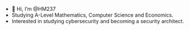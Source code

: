 - 👋 Hi, I’m @HM237
- Studying A-Level Mathematics, Computer Science and Economics.
- Interested in studying cybersecurity and becoming a security architect.


